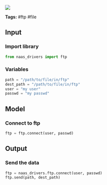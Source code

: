 <a href="https://app.naas.ai/user-redirect/naas/downloader?url=https://raw.githubusercontent.com/jupyter-naas/awesome-notebooks/master/FTP/FTP_Send_file.ipynb" target="_parent"><img src="https://naasai-public.s3.eu-west-3.amazonaws.com/open_in_naas.svg"/></a>

**Tags:** #ftp #file

## Input

### Import library


```python
from naas_drivers import ftp
```

### Variables


```python
path = "/path/to/file/in/ftp"
dest_path = "/path/to/file/in/ftp"
user = "my user"
passwd = "my passwd"
```

## Model

### Connect to ftp


```python
ftp = ftp.connect(user, passwd)
```

## Output

### Send the data


```python
ftp = naas_drivers.ftp.connect(user, passwd)
ftp.send(path, dest_path)
```
